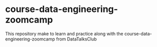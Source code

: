 # course-data-engineering-zoomcamp
This repository make to learn and practice along with the course-data-engineering-zoomcamp from DataTalksClub
